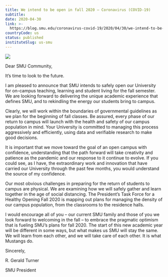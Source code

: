 ```yaml
---
title: We intend to be open in fall 2020 – Coronavirus (COVID-19)
subtitle: 
date: 2020-04-30
link: >-
  https://blog.smu.edu/coronavirus-covid-19/2020/04/30/we-intend-to-be-open-in-fall-2020/
countryCode: us
status: published
instituteSlug: us-smu
---
```

![](https://s3.us-west-2.amazonaws.com/us-west-2.files.campus.edublogs.org/favicon.png)

Dear SMU Community,



It’s time to look to the future.

I am pleased to announce that SMU intends to safely open our University for on-campus teaching, learning and student living for the fall semester. We are looking forward to delivering the unique academic experience that defines SMU, and to rekindling the energy our students bring to campus.

Clearly, we will work within the boundaries of governmental guidelines as we plan for the beginning of fall classes. Be assured, every phase of our return to campus will launch with the health and safety of our campus population in mind. Your University is committed to managing this process aggressively and efficiently, using data and verifiable research to make good decisions.

It is important that we move toward the goal of an open campus with confidence, understanding that the path forward will take creativity and patience as the pandemic and our response to it continue to evolve. If you could see, as I have, the extraordinary work and innovation that have carried our University through the past few months, you would understand the source of my confidence.

Our most obvious challenges in preparing for the return of students to campus are physical. We are examining how we will safely gather and learn together in the age of social distancing. The President’s Task Force for a Healthy Opening Fall 2020 is mapping out plans for managing the density of our campus population, from the classrooms to the residence halls.

I would encourage all of you – our current SMU family and those of you we look forward to welcoming in the fall – to embrace the pragmatic optimism that is fueling SMU’s plans for fall 2020. The start of this new academic year will be different in some ways, but what makes us SMU will stay the same. We will learn from each other, and we will take care of each other. It is what Mustangs do.



Sincerely,

R. Gerald Turner

SMU President